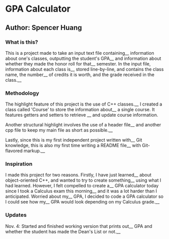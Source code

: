 # GPA Calculator
## Author: Spencer Huang

### What is this?
This is a project made to take an input text file containing__
information about one's classes, outputting the student's GPA__
and information about whether they made the honor roll for that__
semester. In the input file, information about each class is__
stored line-by-line, and contains the class name, the number__
of credits it is worth, and the grade received in the class.__

### Methodology
The highlight feature of this project is the use of C++ classes.__
I created a class called 'Course' to store the information about__
a single course. It features getters and setters to retrieve __
and update course information. 

Another structural highlight involves the use of a header file__
and another cpp file to keep my main file as short as possible.__

Lastly, since this is my first independent project written with__
Git knowledge, this is also my first time writing a README file__
with Git-flavored markup.__

### Inspiration
I made this project for two reasons. Firstly, I have just learned__
about object-oriented C++, and wanted to try to create something__
using what I had learned. However, I felt compelled to create a__
GPA calculator today since I took a Calculus exam this morning__
and it was a lot harder than I anticipated. Worried about my__
GPA, I decided to code a GPA calculator so I could see how my__
GPA would look depending on my Calculus grade.__

### Updates
Nov. 4: Started and finished working version that prints out__
    GPA and whether the student has made the Dean's List or not.__
